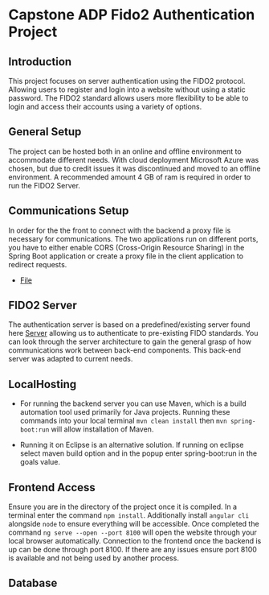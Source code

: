 
# Capstone ADP Fido2 Authentication Project

## Introduction
This project focuses on server authentication using the FIDO2 protocol. Allowing users to register and login into a website without using a static password. The FIDO2 standard allows users more flexibility to be able to login and access their accounts using a variety of options. 

## General Setup
The project can be hosted both in an online and offline environment to accommodate different needs. With cloud deployment Microsoft Azure was chosen, but due to credit issues it was discontinued and moved to an offline environment. A recommended amount 4 GB of ram is required in order to run the FIDO2 Server. 

## Communications Setup
In order for the the front to connect with the backend a proxy file is necessary for communications. The two applications run on different ports, you have to either enable CORS (Cross-Origin Resource Sharing) in the Spring Boot application or create a proxy file in the client application to redirect requests. 

- [File](https://github.com/swapnilphanse/fido2/blob/master/frontend/proxy.conf.json)

## FIDO2 Server 
The authentication server is based on a predefined/existing server found here [Server](https://github.com/Yubico/java-webauthn-server) allowing us to authenticate to pre-existing FIDO standards. You can look through the server architecture to gain the general grasp of how communications work between back-end components. This back-end server was adapted to current needs. 

## LocalHosting
- For running the backend server you can use Maven, which is a build automation tool used primarily for Java projects. Running these commands into your local terminal `mvn clean install` then `mvn spring-boot:run` will allow installation of Maven. 

- Running it on Eclipse is an alternative solution. If running on eclipse select maven build option and in the popup enter spring-boot:run in the goals value.

## Frontend Access
Ensure you are in the directory of the project once it is compiled. In a terminal enter the command `npm install`. Additionally install `angular cli` alongside `node` to ensure everything will be accessible. Once completed the command `ng serve --open --port 8100` will open the website through your local browser automatically. Connection to the frontend once the backend is up can be done through port 8100. If there are any issues ensure port 8100 is available and not being used by another process.  

## Database
